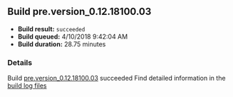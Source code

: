 ## Build pre.version_0.12.18100.03
- **Build result:** `succeeded`
- **Build queued:** 4/10/2018 9:42:04 AM
- **Build duration:** 28.75 minutes
### Details
Build [pre.version_0.12.18100.03](https://winappstudio.visualstudio.com/web/build.aspx?pcguid=a4ef43be-68ce-4195-a619-079b4d9834c2&builduri=vstfs%3a%2f%2f%2fBuild%2fBuild%2f25422) succeeded
Find detailed information in the [build log files](https://uwpctdiags.blob.core.windows.net/buildlogs/pre.version_0.12.18100.03_logs.zip)
